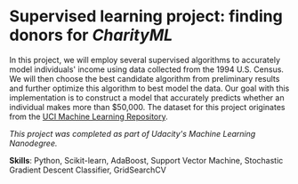 
# Supervised learning project: finding donors for *CharityML*

In this project, we will employ several supervised algorithms to accurately model individuals' income using data collected from the 1994 U.S. Census. We will then choose the best candidate algorithm from preliminary results and further optimize this algorithm to best model the data. Our goal with this implementation is to construct a model that accurately predicts whether an individual makes more than $50,000. The dataset for this project originates from the [UCI Machine Learning Repository](https://archive.ics.uci.edu/ml/datasets/Census+Income).

*This project was completed as part of Udacity's Machine Learning Nanodegree.*


**Skills**: Python, Scikit-learn, AdaBoost, Support Vector Machine, Stochastic Gradient Descent Classifier, GridSearchCV
